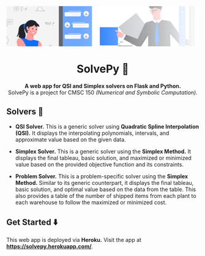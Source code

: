 <!-- Start of Banner -->
![Image of Banner](static/banner.png)
<!-- End of Banner -->

<!-- Start of Heading -->
<div align="center">
    <h1><b>SolvePy 🧮</b></h1>
    <p><b>A web app for QSI and Simplex solvers on Flask and Python.</b><br>SolvePy is a project for CMSC 150 <i>(Numerical and Symbolic Computation).</i></p>
</div>
<!-- End of Heading -->

<!-- Start of Solvers -->
## **Solvers 🔹**
- **QSI Solver.** This is a generic solver using **Quadratic Spline Interpolation (QSI).** It displays the interpolating polynomials, intervals, and approximate value based on the given data.

- **Simplex Solver.** This is a generic solver using the **Simplex Method.** It displays the final tableau, basic solution, and maximized or minimized value based on the provided objective function and its constraints.

- **Problem Solver.** This is a problem-specific solver using the **Simplex Method.** Similar to its generic counterpart, it displays the final tableau, basic solution, and optimal value based on the data from the table. This also provides a table of the number of shipped items from each plant to each warehouse to follow the maximized or minimized cost.
<!-- End of Solvers -->

<!-- Start of Get Started -->
## **Get Started ⬇️**
This web app is deployed via **Heroku.** Visit the app at **https://solvepy.herokuapp.com/**.
<!-- End of Get Started -->